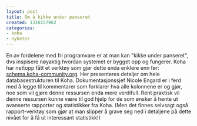```yaml
---
layout: post
title: Om å kikke under panseret
created: 1316157962
categories:
- koha
- nyheter
---
```

<p>En av fordelene med fri programvare er at man kan "kikke under panseret", dvs inspisere nøyaktig hvordan systemet er bygget opp og fungerer. Koha har nettopp fått et verktøy som gjør dette enda enklere enn før: <a href="http://schema.koha-community.org/">schema.koha-community.org</a>. Her presenteres detaljer om hele databasestrukturen til Koha. Dokumentasjonssjef Nicole Engard er i ferd med å legge til kommentarer som forklarer hva alle kolonnene er og gjør, noe som vil gjøre denne ressursen enda mere verdifull. Rent praktisk vil denne ressursen kunne være til god hjelp for de som ønsker å hente ut avanserte rapporter og statistikker fra Koha. (Men det finnes selvsagt også rapport-verktøy som gjør at man slipper å grave seg ned i detaljene på dette nivået for å få ut interessant statistikk!)</p>
